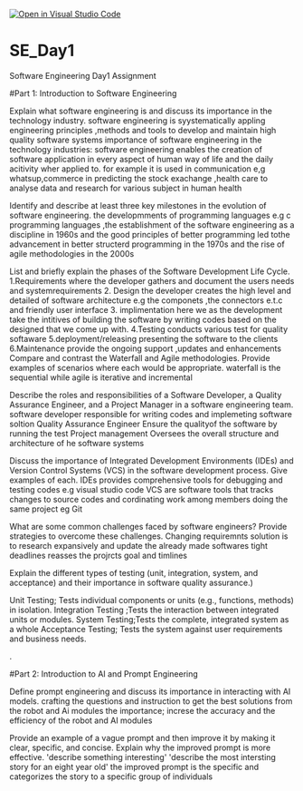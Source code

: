 [![Open in Visual Studio Code](https://classroom.github.com/assets/open-in-vscode-2e0aaae1b6195c2367325f4f02e2d04e9abb55f0b24a779b69b11b9e10269abc.svg)](https://classroom.github.com/online_ide?assignment_repo_id=15566089&assignment_repo_type=AssignmentRepo)
# SE_Day1
Software Engineering Day1 Assignment

#Part 1: Introduction to Software Engineering

Explain what software engineering is and discuss its importance in the technology industry.
software engineering is syystematically appling engineering principles ,methods and tools to develop and maintain high quality software systems
importance of software engineering  in the technology industries:
software engineering enables the creation of software application  in every aspect of human way of life and the daily acitivity wher applied to.
for example it is used in communication e,g whatsup,commerce in predicting the stock exachange ,health care to analyse data and research for various subject in human health

Identify and describe at least three key milestones in the evolution of software engineering.
the  developmments of programming languages e.g c programming languages ,the establishment of the software engineering as  a discipline in  1960s and the good principles of better programming led tothe advancement in better structerd programming in the 1970s and the  rise of agile methodologies in  the 2000s

List and briefly explain the phases of the Software Development Life Cycle.
1.Requirements 
where the developer gathers  and document the users needs  and systemrequirements
2. Design
the developer creates the high level  and detailed of software  architecture e.g the componets ,the connectors e.t.c and  friendly user interface
3. implimentation 
here we as the development take the intitives of building the software by writing codes based on the designed that we come up with.
4.Testing
conducts various test for quality softaware 
5.deployment/releasing
presenting the software to the clients
6.Maintenance
provide the ongoing support ,updates and  enhancements
Compare and contrast the Waterfall and Agile methodologies. Provide examples of scenarios where each would be appropriate.
waterfall is the sequential while agile  is iterative and incremental

Describe the roles and responsibilities of a Software Developer, a Quality Assurance Engineer, and a Project Manager in a software engineering team.
software developer
responsible for writing codes and implemeting software soltion
Quality Assurance Engineer
Ensure the qualityof the software by running the test
Project management
Oversees the overall structure and architecture of he software systems

Discuss the importance of Integrated Development Environments (IDEs) and Version Control Systems (VCS) in the software development process. Give examples of each.
IDEs provides comprehensive tools for debugging and testing codes e.g visual studio code
VCS are software tools that tracks changes to source codes and cordinating work among members doing the same project eg Git

What are some common challenges faced by software engineers? Provide strategies to overcome these challenges.
Changing requiremnts 
solution is to research expansively and update the already made softwares
tight deadlines
reasses the projrcts goal and timlines

Explain the different types of testing (unit, integration, system, and acceptance) and their importance in software quality assurance.)

Unit Testing; Tests individual components or units (e.g., functions, methods) in isolation.
Integration Testing ;Tests the interaction between integrated units or modules.
System Testing;Tests the complete, integrated system as a whole
Acceptance Testing; Tests the system against user requirements and business needs.


.

#Part 2: Introduction to AI and Prompt Engineering


Define prompt engineering and discuss its importance in interacting with AI models.
crafting the questions and  instruction to get the best solutions from the robot and Ai modules
the importance;
increse the accuracy and the efficiency of the robot  and AI modules

Provide an example of a vague prompt and then improve it by making it clear, specific, and concise. Explain why the improved prompt is more effective.
'describe something interesting'
'describe the most intersting story for an eight year old'
the improved prompt is the specific  and categorizes the story to a specific group of individuals

